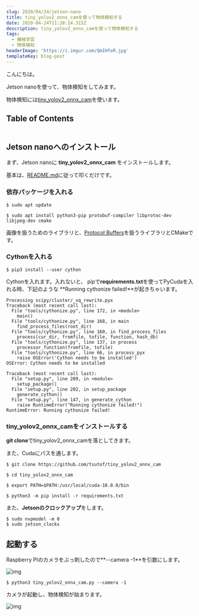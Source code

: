 ```yaml
---
slug: 2020/04/24/jetson-nano
title: tiny_yolov2_onnx_camを使って物体検知する
date: 2020-04-24T11:28:14.315Z
description: tiny_yolov2_onnx_camを使って物体検知する
tags:
  - 機械学習
  - 物体検知
headerImage: 'https://i.imgur.com/QmIHfeR.jpg'
templateKey: blog-post
---
```

こんにちは。

Jetson nanoを使って、物体検知をしてみます。

物体検知には[tiny_yolov2_onnx_cam](https://github.com/tsutof/tiny_yolov2_onnx_cam)を使います。

## Table of Contents

```toc

```

## Jetson nanoへのインストール

まず、Jetson nanoに **tiny_yolov2_onnx_cam** をインストールします。

基本は、[README.md](https://github.com/tsutof/tiny_yolov2_onnx_cam/blob/master/README.ja.md)に従って叩くだけです。

### 依存パッケージを入れる

```
$ sudo apt update

$ sudo apt install python3-pip protobuf-compiler libprotoc-dev libjpeg-dev cmake
```

画像を扱うためのライブラリと、[Protocol Buffers](https://developers.google.com/protocol-buffers)を扱うライブラリとCMakeです。

### Cythonを入れる

```
$ pip3 install --user cython
```

Cythonを入れます。入れないと、 pipで**requirements.txt**を使ってPyCudaを入れる時、下記のような **Running cythonize failed!**が起きちゃいます。

```
Processing scipy/cluster/_vq_rewrite.pyx
Traceback (most recent call last):
  File "tools/cythonize.py", line 172, in <module>
    main()
  File "tools/cythonize.py", line 168, in main
    find_process_files(root_dir)
  File "tools/cythonize.py", line 160, in find_process_files
    process(cur_dir, fromfile, tofile, function, hash_db)
  File "tools/cythonize.py", line 137, in process
    processor_function(fromfile, tofile)
  File "tools/cythonize.py", line 66, in process_pyx
    raise OSError('Cython needs to be installed')
OSError: Cython needs to be installed

Traceback (most recent call last):
  File "setup.py", line 209, in <module>
    setup_package()
  File "setup.py", line 202, in setup_package
    generate_cython()
  File "setup.py", line 147, in generate_cython
    raise RuntimeError("Running cythonize failed!")
RuntimeError: Running cythonize failed!
```

### tiny_yolov2_onnx_camをインストールする

**git clone**でtiny_yolov2_onnx_camを落としてきます。

また、Cudaにパスを通します。

```
$ git clone https://github.com/tsutof/tiny_yolov2_onnx_cam

$ cd tiny_yolov2_onnx_cam

$ export PATH=$PATH:/usr/local/cuda-10.0.0/bin

$ python3 -m pip install -r requirements.txt
```

また、**Jetsonのクロックアップ**をします。

```
$ sudo nvpmodel -m 0
$ sudo jetson_clocks
```

## 起動する

Raspberry PIのカメラをぶっ刺したので**--camera -1**を引数にします。

![img](https://i.imgur.com/gWqd2xb.jpg)

```
$ python3 tiny_yolov2_onnx_cam.py --camera -1
```

カメラが起動し、物体検知が始まります。

![img](https://i.imgur.com/jzkNhR6.jpg)
